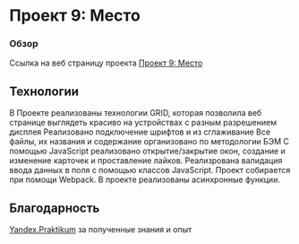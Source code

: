 # Проект 9: Место

### Обзор

Ссылка на веб страницу проекта [Проект 9: Место](https://biver25.github.io/mesto/index.html)

## Технологии
В Проекте реализованы технологии GRID, которая позволила веб странице выглядеть красиво на устройствах с разным разрешением дисплея
Реализовано подключение шрифтов и из сглаживание
Все файлы, их названия и содержание организовано по методологии БЭМ
С помощью JavaScript реализовано открытие/закрытие окон, создание и изменение карточек и проставление лайков.
Реализрована валидация ввода данных в поля с помощью классов JavaScript.
Проект собирается при помощи Webpack.
В проекте реализованы асинхронные функции.

## Благодарность
[Yandex.Praktikum](https://praktikum.yandex.ru/) за полученные знания и опыт
